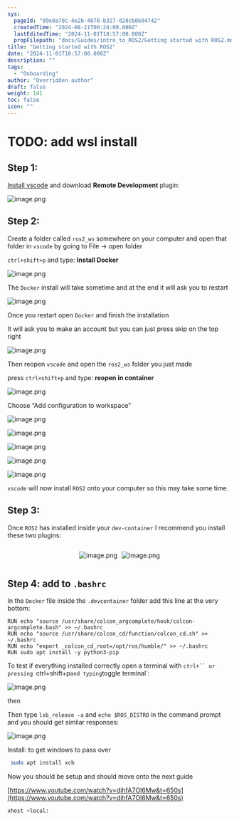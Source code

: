 ```yaml
---
sys:
  pageId: "89e0a78c-4e2b-4070-b327-d28cb0694742"
  createdTime: "2024-08-21T00:24:00.000Z"
  lastEditedTime: "2024-11-01T18:57:00.000Z"
  propFilepath: "docs/Guides/intro_to_ROS2/Getting started with ROS2.md"
title: "Getting started with ROS2"
date: "2024-11-01T18:57:00.000Z"
description: ""
tags:
  - "Onboarding"
author: "Overridden author"
draft: false
weight: 141
toc: false
icon: ""
---
```


# TODO: add wsl install

## Step 1:

[Install vscode](https://code.visualstudio.com/download) and download **Remote Development** plugin:

![image.png](https://prod-files-secure.s3.us-west-2.amazonaws.com/d518164a-d88e-44d1-a4ee-3adb3bd8bce0/efb52993-1881-4a40-b95e-6f020334f022/image.png?X-Amz-Algorithm=AWS4-HMAC-SHA256&X-Amz-Content-Sha256=UNSIGNED-PAYLOAD&X-Amz-Credential=ASIAZI2LB466QWIPAFE4%2F20250330%2Fus-west-2%2Fs3%2Faws4_request&X-Amz-Date=20250330T180941Z&X-Amz-Expires=3600&X-Amz-Security-Token=IQoJb3JpZ2luX2VjECkaCXVzLXdlc3QtMiJIMEYCIQD82yBqbxEF8kCqxWPUKqWdyAEggagVYZHt3yXuR7UOoQIhAKWOSbDeJjjpR0AkqhfGApPvbtDoC92krUoXkQEDEcVfKogECJL%2F%2F%2F%2F%2F%2F%2F%2F%2F%2FwEQABoMNjM3NDIzMTgzODA1IgzoyyDXRwOU08li0U8q3APvg0aB8IZTk564xJP1EZRBYGVy1htRbqA0t4565ONJe%2B8wxrQkZ%2B6fWaFALtAFencEtQw%2BAT2cX8h038j1zjCuippbrO1wZthH7W2e6uO7gP3WCRnivnXpQKtmEalOrUGRxuh198zU0Y9e6k2TeLbJpr4q5YjeMlwWf2VpmBwggCmGFeX2VoFb%2FLyRYU0XKjH7j99ez00DNenZBO0de9zMXigp1jfbhqbCP9D4t12wmYAd3SNEF6zt5YpeVmgribAKPUHtatsYg6AFy7YerTOk7%2FuRqnPJSG%2BwhUfBcXSC9WrCWMJYns3ILNb3cUc46GBEm8C41i3zw1%2FvLaeR8BCke6bFQ%2FTI1IqapWMi83EyOBs43Sx4%2FVs5BH43zFjN0Fysr7KChYUQximiFDQY25Rp7aJwv8BvpD3mgX4brQS%2B8UBijlqE28Ad%2FbaHTRbzxzNm4c23vm2HRXc5%2FPtZJSgqTE7zk7lKNxXzFp14tTqB43rr1mqECV4cB9yQcjn5nLJBFo2KkSxO0nnSum9mLulYumdnp%2B6P%2Fxo3yj%2BxEI1ivcS63DOxZvfrUzMua3O9H3lPxBgb8bg7cFXAJevnywUdLCEXskOyNP1pKhCXJADnLxnMuYVpeNUlducVDjDg7aW%2FBjqkAV9EaBUUuvjiqj2gulPK8ivONVOt8T%2BjnsIpAon%2B0cKqkFlKQe4LYsEDiiaFecnHThxafzhEt2OclxlywykXNmfvRxXPM2wcC9y7WoaYG7QT4KUVu88uRlElovXrPwIKhqRKZYAjYWzviyHdW88kXgWRXnvX2HFLnjnf78BAMZPANEd2UIhMN1sbGjXGfj%2BVPgXJbXuYeHT7edljZqovbPkdUDc9&X-Amz-Signature=f2c4939f2364adf08f628996b438efe63e8ef0b4730460556276f5da8d280cda&X-Amz-SignedHeaders=host&x-id=GetObject)

## Step 2:

Create a folder called `ros2_ws` somewhere on your computer and open that folder in `vscode` by going to File → open folder 

`ctrl+shift+p` and type: **Install Docker**

![image.png](https://prod-files-secure.s3.us-west-2.amazonaws.com/d518164a-d88e-44d1-a4ee-3adb3bd8bce0/2269dc0e-1cd5-47ff-bceb-c04ad9b2eab0/image.png?X-Amz-Algorithm=AWS4-HMAC-SHA256&X-Amz-Content-Sha256=UNSIGNED-PAYLOAD&X-Amz-Credential=ASIAZI2LB466QWIPAFE4%2F20250330%2Fus-west-2%2Fs3%2Faws4_request&X-Amz-Date=20250330T180941Z&X-Amz-Expires=3600&X-Amz-Security-Token=IQoJb3JpZ2luX2VjECkaCXVzLXdlc3QtMiJIMEYCIQD82yBqbxEF8kCqxWPUKqWdyAEggagVYZHt3yXuR7UOoQIhAKWOSbDeJjjpR0AkqhfGApPvbtDoC92krUoXkQEDEcVfKogECJL%2F%2F%2F%2F%2F%2F%2F%2F%2F%2FwEQABoMNjM3NDIzMTgzODA1IgzoyyDXRwOU08li0U8q3APvg0aB8IZTk564xJP1EZRBYGVy1htRbqA0t4565ONJe%2B8wxrQkZ%2B6fWaFALtAFencEtQw%2BAT2cX8h038j1zjCuippbrO1wZthH7W2e6uO7gP3WCRnivnXpQKtmEalOrUGRxuh198zU0Y9e6k2TeLbJpr4q5YjeMlwWf2VpmBwggCmGFeX2VoFb%2FLyRYU0XKjH7j99ez00DNenZBO0de9zMXigp1jfbhqbCP9D4t12wmYAd3SNEF6zt5YpeVmgribAKPUHtatsYg6AFy7YerTOk7%2FuRqnPJSG%2BwhUfBcXSC9WrCWMJYns3ILNb3cUc46GBEm8C41i3zw1%2FvLaeR8BCke6bFQ%2FTI1IqapWMi83EyOBs43Sx4%2FVs5BH43zFjN0Fysr7KChYUQximiFDQY25Rp7aJwv8BvpD3mgX4brQS%2B8UBijlqE28Ad%2FbaHTRbzxzNm4c23vm2HRXc5%2FPtZJSgqTE7zk7lKNxXzFp14tTqB43rr1mqECV4cB9yQcjn5nLJBFo2KkSxO0nnSum9mLulYumdnp%2B6P%2Fxo3yj%2BxEI1ivcS63DOxZvfrUzMua3O9H3lPxBgb8bg7cFXAJevnywUdLCEXskOyNP1pKhCXJADnLxnMuYVpeNUlducVDjDg7aW%2FBjqkAV9EaBUUuvjiqj2gulPK8ivONVOt8T%2BjnsIpAon%2B0cKqkFlKQe4LYsEDiiaFecnHThxafzhEt2OclxlywykXNmfvRxXPM2wcC9y7WoaYG7QT4KUVu88uRlElovXrPwIKhqRKZYAjYWzviyHdW88kXgWRXnvX2HFLnjnf78BAMZPANEd2UIhMN1sbGjXGfj%2BVPgXJbXuYeHT7edljZqovbPkdUDc9&X-Amz-Signature=0cd15d7d7544116b9103d3857f67e1b03d6efe5d9b546f9e9f5ef980bcc8fed7&X-Amz-SignedHeaders=host&x-id=GetObject)

The `Docker` install will take sometime and at the end it will ask you to restart

![image.png](https://prod-files-secure.s3.us-west-2.amazonaws.com/d518164a-d88e-44d1-a4ee-3adb3bd8bce0/ed233f78-be33-4b1f-b89c-9c346c0e961e/image.png?X-Amz-Algorithm=AWS4-HMAC-SHA256&X-Amz-Content-Sha256=UNSIGNED-PAYLOAD&X-Amz-Credential=ASIAZI2LB466QWIPAFE4%2F20250330%2Fus-west-2%2Fs3%2Faws4_request&X-Amz-Date=20250330T180941Z&X-Amz-Expires=3600&X-Amz-Security-Token=IQoJb3JpZ2luX2VjECkaCXVzLXdlc3QtMiJIMEYCIQD82yBqbxEF8kCqxWPUKqWdyAEggagVYZHt3yXuR7UOoQIhAKWOSbDeJjjpR0AkqhfGApPvbtDoC92krUoXkQEDEcVfKogECJL%2F%2F%2F%2F%2F%2F%2F%2F%2F%2FwEQABoMNjM3NDIzMTgzODA1IgzoyyDXRwOU08li0U8q3APvg0aB8IZTk564xJP1EZRBYGVy1htRbqA0t4565ONJe%2B8wxrQkZ%2B6fWaFALtAFencEtQw%2BAT2cX8h038j1zjCuippbrO1wZthH7W2e6uO7gP3WCRnivnXpQKtmEalOrUGRxuh198zU0Y9e6k2TeLbJpr4q5YjeMlwWf2VpmBwggCmGFeX2VoFb%2FLyRYU0XKjH7j99ez00DNenZBO0de9zMXigp1jfbhqbCP9D4t12wmYAd3SNEF6zt5YpeVmgribAKPUHtatsYg6AFy7YerTOk7%2FuRqnPJSG%2BwhUfBcXSC9WrCWMJYns3ILNb3cUc46GBEm8C41i3zw1%2FvLaeR8BCke6bFQ%2FTI1IqapWMi83EyOBs43Sx4%2FVs5BH43zFjN0Fysr7KChYUQximiFDQY25Rp7aJwv8BvpD3mgX4brQS%2B8UBijlqE28Ad%2FbaHTRbzxzNm4c23vm2HRXc5%2FPtZJSgqTE7zk7lKNxXzFp14tTqB43rr1mqECV4cB9yQcjn5nLJBFo2KkSxO0nnSum9mLulYumdnp%2B6P%2Fxo3yj%2BxEI1ivcS63DOxZvfrUzMua3O9H3lPxBgb8bg7cFXAJevnywUdLCEXskOyNP1pKhCXJADnLxnMuYVpeNUlducVDjDg7aW%2FBjqkAV9EaBUUuvjiqj2gulPK8ivONVOt8T%2BjnsIpAon%2B0cKqkFlKQe4LYsEDiiaFecnHThxafzhEt2OclxlywykXNmfvRxXPM2wcC9y7WoaYG7QT4KUVu88uRlElovXrPwIKhqRKZYAjYWzviyHdW88kXgWRXnvX2HFLnjnf78BAMZPANEd2UIhMN1sbGjXGfj%2BVPgXJbXuYeHT7edljZqovbPkdUDc9&X-Amz-Signature=82ba109a04bac07b7f78dd608444d02ef9c7c135d86d6ec2eb9329a945efe402&X-Amz-SignedHeaders=host&x-id=GetObject)

Once you restart open `Docker` and finish the installation

It will ask you to make an account but you can just press skip on the top right

![image.png](https://prod-files-secure.s3.us-west-2.amazonaws.com/d518164a-d88e-44d1-a4ee-3adb3bd8bce0/21010ad9-1659-4fd9-9f59-9932a09b2a3d/image.png?X-Amz-Algorithm=AWS4-HMAC-SHA256&X-Amz-Content-Sha256=UNSIGNED-PAYLOAD&X-Amz-Credential=ASIAZI2LB466QWIPAFE4%2F20250330%2Fus-west-2%2Fs3%2Faws4_request&X-Amz-Date=20250330T180941Z&X-Amz-Expires=3600&X-Amz-Security-Token=IQoJb3JpZ2luX2VjECkaCXVzLXdlc3QtMiJIMEYCIQD82yBqbxEF8kCqxWPUKqWdyAEggagVYZHt3yXuR7UOoQIhAKWOSbDeJjjpR0AkqhfGApPvbtDoC92krUoXkQEDEcVfKogECJL%2F%2F%2F%2F%2F%2F%2F%2F%2F%2FwEQABoMNjM3NDIzMTgzODA1IgzoyyDXRwOU08li0U8q3APvg0aB8IZTk564xJP1EZRBYGVy1htRbqA0t4565ONJe%2B8wxrQkZ%2B6fWaFALtAFencEtQw%2BAT2cX8h038j1zjCuippbrO1wZthH7W2e6uO7gP3WCRnivnXpQKtmEalOrUGRxuh198zU0Y9e6k2TeLbJpr4q5YjeMlwWf2VpmBwggCmGFeX2VoFb%2FLyRYU0XKjH7j99ez00DNenZBO0de9zMXigp1jfbhqbCP9D4t12wmYAd3SNEF6zt5YpeVmgribAKPUHtatsYg6AFy7YerTOk7%2FuRqnPJSG%2BwhUfBcXSC9WrCWMJYns3ILNb3cUc46GBEm8C41i3zw1%2FvLaeR8BCke6bFQ%2FTI1IqapWMi83EyOBs43Sx4%2FVs5BH43zFjN0Fysr7KChYUQximiFDQY25Rp7aJwv8BvpD3mgX4brQS%2B8UBijlqE28Ad%2FbaHTRbzxzNm4c23vm2HRXc5%2FPtZJSgqTE7zk7lKNxXzFp14tTqB43rr1mqECV4cB9yQcjn5nLJBFo2KkSxO0nnSum9mLulYumdnp%2B6P%2Fxo3yj%2BxEI1ivcS63DOxZvfrUzMua3O9H3lPxBgb8bg7cFXAJevnywUdLCEXskOyNP1pKhCXJADnLxnMuYVpeNUlducVDjDg7aW%2FBjqkAV9EaBUUuvjiqj2gulPK8ivONVOt8T%2BjnsIpAon%2B0cKqkFlKQe4LYsEDiiaFecnHThxafzhEt2OclxlywykXNmfvRxXPM2wcC9y7WoaYG7QT4KUVu88uRlElovXrPwIKhqRKZYAjYWzviyHdW88kXgWRXnvX2HFLnjnf78BAMZPANEd2UIhMN1sbGjXGfj%2BVPgXJbXuYeHT7edljZqovbPkdUDc9&X-Amz-Signature=344cfcbe42ff718d19897d93916a7b9df7f9bf1c38d4f976c587e3c6e2b456a8&X-Amz-SignedHeaders=host&x-id=GetObject)

Then reopen `vscode` and open the `ros2_ws` folder you just made

press `ctrl+shift+p` and type: **reopen in container**

![image.png](https://prod-files-secure.s3.us-west-2.amazonaws.com/d518164a-d88e-44d1-a4ee-3adb3bd8bce0/4e93b8c2-41ad-488c-8095-c74205196118/image.png?X-Amz-Algorithm=AWS4-HMAC-SHA256&X-Amz-Content-Sha256=UNSIGNED-PAYLOAD&X-Amz-Credential=ASIAZI2LB466QWIPAFE4%2F20250330%2Fus-west-2%2Fs3%2Faws4_request&X-Amz-Date=20250330T180941Z&X-Amz-Expires=3600&X-Amz-Security-Token=IQoJb3JpZ2luX2VjECkaCXVzLXdlc3QtMiJIMEYCIQD82yBqbxEF8kCqxWPUKqWdyAEggagVYZHt3yXuR7UOoQIhAKWOSbDeJjjpR0AkqhfGApPvbtDoC92krUoXkQEDEcVfKogECJL%2F%2F%2F%2F%2F%2F%2F%2F%2F%2FwEQABoMNjM3NDIzMTgzODA1IgzoyyDXRwOU08li0U8q3APvg0aB8IZTk564xJP1EZRBYGVy1htRbqA0t4565ONJe%2B8wxrQkZ%2B6fWaFALtAFencEtQw%2BAT2cX8h038j1zjCuippbrO1wZthH7W2e6uO7gP3WCRnivnXpQKtmEalOrUGRxuh198zU0Y9e6k2TeLbJpr4q5YjeMlwWf2VpmBwggCmGFeX2VoFb%2FLyRYU0XKjH7j99ez00DNenZBO0de9zMXigp1jfbhqbCP9D4t12wmYAd3SNEF6zt5YpeVmgribAKPUHtatsYg6AFy7YerTOk7%2FuRqnPJSG%2BwhUfBcXSC9WrCWMJYns3ILNb3cUc46GBEm8C41i3zw1%2FvLaeR8BCke6bFQ%2FTI1IqapWMi83EyOBs43Sx4%2FVs5BH43zFjN0Fysr7KChYUQximiFDQY25Rp7aJwv8BvpD3mgX4brQS%2B8UBijlqE28Ad%2FbaHTRbzxzNm4c23vm2HRXc5%2FPtZJSgqTE7zk7lKNxXzFp14tTqB43rr1mqECV4cB9yQcjn5nLJBFo2KkSxO0nnSum9mLulYumdnp%2B6P%2Fxo3yj%2BxEI1ivcS63DOxZvfrUzMua3O9H3lPxBgb8bg7cFXAJevnywUdLCEXskOyNP1pKhCXJADnLxnMuYVpeNUlducVDjDg7aW%2FBjqkAV9EaBUUuvjiqj2gulPK8ivONVOt8T%2BjnsIpAon%2B0cKqkFlKQe4LYsEDiiaFecnHThxafzhEt2OclxlywykXNmfvRxXPM2wcC9y7WoaYG7QT4KUVu88uRlElovXrPwIKhqRKZYAjYWzviyHdW88kXgWRXnvX2HFLnjnf78BAMZPANEd2UIhMN1sbGjXGfj%2BVPgXJbXuYeHT7edljZqovbPkdUDc9&X-Amz-Signature=247e8ff89a76bbe99a0773ea479aefce2e353a68ca2dbcd34fb4e60686b4fd28&X-Amz-SignedHeaders=host&x-id=GetObject)

Choose “Add configuration to workspace”

![image.png](https://prod-files-secure.s3.us-west-2.amazonaws.com/d518164a-d88e-44d1-a4ee-3adb3bd8bce0/9560b282-5060-4989-ba37-97e7b2c22476/image.png?X-Amz-Algorithm=AWS4-HMAC-SHA256&X-Amz-Content-Sha256=UNSIGNED-PAYLOAD&X-Amz-Credential=ASIAZI2LB466QWIPAFE4%2F20250330%2Fus-west-2%2Fs3%2Faws4_request&X-Amz-Date=20250330T180941Z&X-Amz-Expires=3600&X-Amz-Security-Token=IQoJb3JpZ2luX2VjECkaCXVzLXdlc3QtMiJIMEYCIQD82yBqbxEF8kCqxWPUKqWdyAEggagVYZHt3yXuR7UOoQIhAKWOSbDeJjjpR0AkqhfGApPvbtDoC92krUoXkQEDEcVfKogECJL%2F%2F%2F%2F%2F%2F%2F%2F%2F%2FwEQABoMNjM3NDIzMTgzODA1IgzoyyDXRwOU08li0U8q3APvg0aB8IZTk564xJP1EZRBYGVy1htRbqA0t4565ONJe%2B8wxrQkZ%2B6fWaFALtAFencEtQw%2BAT2cX8h038j1zjCuippbrO1wZthH7W2e6uO7gP3WCRnivnXpQKtmEalOrUGRxuh198zU0Y9e6k2TeLbJpr4q5YjeMlwWf2VpmBwggCmGFeX2VoFb%2FLyRYU0XKjH7j99ez00DNenZBO0de9zMXigp1jfbhqbCP9D4t12wmYAd3SNEF6zt5YpeVmgribAKPUHtatsYg6AFy7YerTOk7%2FuRqnPJSG%2BwhUfBcXSC9WrCWMJYns3ILNb3cUc46GBEm8C41i3zw1%2FvLaeR8BCke6bFQ%2FTI1IqapWMi83EyOBs43Sx4%2FVs5BH43zFjN0Fysr7KChYUQximiFDQY25Rp7aJwv8BvpD3mgX4brQS%2B8UBijlqE28Ad%2FbaHTRbzxzNm4c23vm2HRXc5%2FPtZJSgqTE7zk7lKNxXzFp14tTqB43rr1mqECV4cB9yQcjn5nLJBFo2KkSxO0nnSum9mLulYumdnp%2B6P%2Fxo3yj%2BxEI1ivcS63DOxZvfrUzMua3O9H3lPxBgb8bg7cFXAJevnywUdLCEXskOyNP1pKhCXJADnLxnMuYVpeNUlducVDjDg7aW%2FBjqkAV9EaBUUuvjiqj2gulPK8ivONVOt8T%2BjnsIpAon%2B0cKqkFlKQe4LYsEDiiaFecnHThxafzhEt2OclxlywykXNmfvRxXPM2wcC9y7WoaYG7QT4KUVu88uRlElovXrPwIKhqRKZYAjYWzviyHdW88kXgWRXnvX2HFLnjnf78BAMZPANEd2UIhMN1sbGjXGfj%2BVPgXJbXuYeHT7edljZqovbPkdUDc9&X-Amz-Signature=1e6c20ce9ad6b72ce9a7d8133cd3d946c02ac3d132dccbc51bdf2d7fbd6e45be&X-Amz-SignedHeaders=host&x-id=GetObject)

![image.png](https://prod-files-secure.s3.us-west-2.amazonaws.com/d518164a-d88e-44d1-a4ee-3adb3bd8bce0/2ee63f81-886b-48e8-a553-dc6e5eac99e4/image.png?X-Amz-Algorithm=AWS4-HMAC-SHA256&X-Amz-Content-Sha256=UNSIGNED-PAYLOAD&X-Amz-Credential=ASIAZI2LB466QWIPAFE4%2F20250330%2Fus-west-2%2Fs3%2Faws4_request&X-Amz-Date=20250330T180941Z&X-Amz-Expires=3600&X-Amz-Security-Token=IQoJb3JpZ2luX2VjECkaCXVzLXdlc3QtMiJIMEYCIQD82yBqbxEF8kCqxWPUKqWdyAEggagVYZHt3yXuR7UOoQIhAKWOSbDeJjjpR0AkqhfGApPvbtDoC92krUoXkQEDEcVfKogECJL%2F%2F%2F%2F%2F%2F%2F%2F%2F%2FwEQABoMNjM3NDIzMTgzODA1IgzoyyDXRwOU08li0U8q3APvg0aB8IZTk564xJP1EZRBYGVy1htRbqA0t4565ONJe%2B8wxrQkZ%2B6fWaFALtAFencEtQw%2BAT2cX8h038j1zjCuippbrO1wZthH7W2e6uO7gP3WCRnivnXpQKtmEalOrUGRxuh198zU0Y9e6k2TeLbJpr4q5YjeMlwWf2VpmBwggCmGFeX2VoFb%2FLyRYU0XKjH7j99ez00DNenZBO0de9zMXigp1jfbhqbCP9D4t12wmYAd3SNEF6zt5YpeVmgribAKPUHtatsYg6AFy7YerTOk7%2FuRqnPJSG%2BwhUfBcXSC9WrCWMJYns3ILNb3cUc46GBEm8C41i3zw1%2FvLaeR8BCke6bFQ%2FTI1IqapWMi83EyOBs43Sx4%2FVs5BH43zFjN0Fysr7KChYUQximiFDQY25Rp7aJwv8BvpD3mgX4brQS%2B8UBijlqE28Ad%2FbaHTRbzxzNm4c23vm2HRXc5%2FPtZJSgqTE7zk7lKNxXzFp14tTqB43rr1mqECV4cB9yQcjn5nLJBFo2KkSxO0nnSum9mLulYumdnp%2B6P%2Fxo3yj%2BxEI1ivcS63DOxZvfrUzMua3O9H3lPxBgb8bg7cFXAJevnywUdLCEXskOyNP1pKhCXJADnLxnMuYVpeNUlducVDjDg7aW%2FBjqkAV9EaBUUuvjiqj2gulPK8ivONVOt8T%2BjnsIpAon%2B0cKqkFlKQe4LYsEDiiaFecnHThxafzhEt2OclxlywykXNmfvRxXPM2wcC9y7WoaYG7QT4KUVu88uRlElovXrPwIKhqRKZYAjYWzviyHdW88kXgWRXnvX2HFLnjnf78BAMZPANEd2UIhMN1sbGjXGfj%2BVPgXJbXuYeHT7edljZqovbPkdUDc9&X-Amz-Signature=5c43ec7d3b2816540fbfd3702fb54f736c1cd5a63c2ac51ae8f7f3c2e97fb7a8&X-Amz-SignedHeaders=host&x-id=GetObject)

![image.png](https://prod-files-secure.s3.us-west-2.amazonaws.com/d518164a-d88e-44d1-a4ee-3adb3bd8bce0/ae1580b2-b048-407e-aed9-b584224a7a04/image.png?X-Amz-Algorithm=AWS4-HMAC-SHA256&X-Amz-Content-Sha256=UNSIGNED-PAYLOAD&X-Amz-Credential=ASIAZI2LB466QWIPAFE4%2F20250330%2Fus-west-2%2Fs3%2Faws4_request&X-Amz-Date=20250330T180941Z&X-Amz-Expires=3600&X-Amz-Security-Token=IQoJb3JpZ2luX2VjECkaCXVzLXdlc3QtMiJIMEYCIQD82yBqbxEF8kCqxWPUKqWdyAEggagVYZHt3yXuR7UOoQIhAKWOSbDeJjjpR0AkqhfGApPvbtDoC92krUoXkQEDEcVfKogECJL%2F%2F%2F%2F%2F%2F%2F%2F%2F%2FwEQABoMNjM3NDIzMTgzODA1IgzoyyDXRwOU08li0U8q3APvg0aB8IZTk564xJP1EZRBYGVy1htRbqA0t4565ONJe%2B8wxrQkZ%2B6fWaFALtAFencEtQw%2BAT2cX8h038j1zjCuippbrO1wZthH7W2e6uO7gP3WCRnivnXpQKtmEalOrUGRxuh198zU0Y9e6k2TeLbJpr4q5YjeMlwWf2VpmBwggCmGFeX2VoFb%2FLyRYU0XKjH7j99ez00DNenZBO0de9zMXigp1jfbhqbCP9D4t12wmYAd3SNEF6zt5YpeVmgribAKPUHtatsYg6AFy7YerTOk7%2FuRqnPJSG%2BwhUfBcXSC9WrCWMJYns3ILNb3cUc46GBEm8C41i3zw1%2FvLaeR8BCke6bFQ%2FTI1IqapWMi83EyOBs43Sx4%2FVs5BH43zFjN0Fysr7KChYUQximiFDQY25Rp7aJwv8BvpD3mgX4brQS%2B8UBijlqE28Ad%2FbaHTRbzxzNm4c23vm2HRXc5%2FPtZJSgqTE7zk7lKNxXzFp14tTqB43rr1mqECV4cB9yQcjn5nLJBFo2KkSxO0nnSum9mLulYumdnp%2B6P%2Fxo3yj%2BxEI1ivcS63DOxZvfrUzMua3O9H3lPxBgb8bg7cFXAJevnywUdLCEXskOyNP1pKhCXJADnLxnMuYVpeNUlducVDjDg7aW%2FBjqkAV9EaBUUuvjiqj2gulPK8ivONVOt8T%2BjnsIpAon%2B0cKqkFlKQe4LYsEDiiaFecnHThxafzhEt2OclxlywykXNmfvRxXPM2wcC9y7WoaYG7QT4KUVu88uRlElovXrPwIKhqRKZYAjYWzviyHdW88kXgWRXnvX2HFLnjnf78BAMZPANEd2UIhMN1sbGjXGfj%2BVPgXJbXuYeHT7edljZqovbPkdUDc9&X-Amz-Signature=c7aa11374f5e13c650835802d0c27553f3d57758a65e5f370c5dda3ad7b0d0aa&X-Amz-SignedHeaders=host&x-id=GetObject)

![image.png](https://prod-files-secure.s3.us-west-2.amazonaws.com/d518164a-d88e-44d1-a4ee-3adb3bd8bce0/53255b28-f75e-430f-b9e3-c0ac8577e42b/image.png?X-Amz-Algorithm=AWS4-HMAC-SHA256&X-Amz-Content-Sha256=UNSIGNED-PAYLOAD&X-Amz-Credential=ASIAZI2LB466QWIPAFE4%2F20250330%2Fus-west-2%2Fs3%2Faws4_request&X-Amz-Date=20250330T180941Z&X-Amz-Expires=3600&X-Amz-Security-Token=IQoJb3JpZ2luX2VjECkaCXVzLXdlc3QtMiJIMEYCIQD82yBqbxEF8kCqxWPUKqWdyAEggagVYZHt3yXuR7UOoQIhAKWOSbDeJjjpR0AkqhfGApPvbtDoC92krUoXkQEDEcVfKogECJL%2F%2F%2F%2F%2F%2F%2F%2F%2F%2FwEQABoMNjM3NDIzMTgzODA1IgzoyyDXRwOU08li0U8q3APvg0aB8IZTk564xJP1EZRBYGVy1htRbqA0t4565ONJe%2B8wxrQkZ%2B6fWaFALtAFencEtQw%2BAT2cX8h038j1zjCuippbrO1wZthH7W2e6uO7gP3WCRnivnXpQKtmEalOrUGRxuh198zU0Y9e6k2TeLbJpr4q5YjeMlwWf2VpmBwggCmGFeX2VoFb%2FLyRYU0XKjH7j99ez00DNenZBO0de9zMXigp1jfbhqbCP9D4t12wmYAd3SNEF6zt5YpeVmgribAKPUHtatsYg6AFy7YerTOk7%2FuRqnPJSG%2BwhUfBcXSC9WrCWMJYns3ILNb3cUc46GBEm8C41i3zw1%2FvLaeR8BCke6bFQ%2FTI1IqapWMi83EyOBs43Sx4%2FVs5BH43zFjN0Fysr7KChYUQximiFDQY25Rp7aJwv8BvpD3mgX4brQS%2B8UBijlqE28Ad%2FbaHTRbzxzNm4c23vm2HRXc5%2FPtZJSgqTE7zk7lKNxXzFp14tTqB43rr1mqECV4cB9yQcjn5nLJBFo2KkSxO0nnSum9mLulYumdnp%2B6P%2Fxo3yj%2BxEI1ivcS63DOxZvfrUzMua3O9H3lPxBgb8bg7cFXAJevnywUdLCEXskOyNP1pKhCXJADnLxnMuYVpeNUlducVDjDg7aW%2FBjqkAV9EaBUUuvjiqj2gulPK8ivONVOt8T%2BjnsIpAon%2B0cKqkFlKQe4LYsEDiiaFecnHThxafzhEt2OclxlywykXNmfvRxXPM2wcC9y7WoaYG7QT4KUVu88uRlElovXrPwIKhqRKZYAjYWzviyHdW88kXgWRXnvX2HFLnjnf78BAMZPANEd2UIhMN1sbGjXGfj%2BVPgXJbXuYeHT7edljZqovbPkdUDc9&X-Amz-Signature=7810d35fc405fd09a5cd8f737fee153370d75d2927f63d5cdd84504649410eb6&X-Amz-SignedHeaders=host&x-id=GetObject)

![image.png](https://prod-files-secure.s3.us-west-2.amazonaws.com/d518164a-d88e-44d1-a4ee-3adb3bd8bce0/7c562767-5af9-4ffb-97d1-327bcdf4ee00/image.png?X-Amz-Algorithm=AWS4-HMAC-SHA256&X-Amz-Content-Sha256=UNSIGNED-PAYLOAD&X-Amz-Credential=ASIAZI2LB466QWIPAFE4%2F20250330%2Fus-west-2%2Fs3%2Faws4_request&X-Amz-Date=20250330T180941Z&X-Amz-Expires=3600&X-Amz-Security-Token=IQoJb3JpZ2luX2VjECkaCXVzLXdlc3QtMiJIMEYCIQD82yBqbxEF8kCqxWPUKqWdyAEggagVYZHt3yXuR7UOoQIhAKWOSbDeJjjpR0AkqhfGApPvbtDoC92krUoXkQEDEcVfKogECJL%2F%2F%2F%2F%2F%2F%2F%2F%2F%2FwEQABoMNjM3NDIzMTgzODA1IgzoyyDXRwOU08li0U8q3APvg0aB8IZTk564xJP1EZRBYGVy1htRbqA0t4565ONJe%2B8wxrQkZ%2B6fWaFALtAFencEtQw%2BAT2cX8h038j1zjCuippbrO1wZthH7W2e6uO7gP3WCRnivnXpQKtmEalOrUGRxuh198zU0Y9e6k2TeLbJpr4q5YjeMlwWf2VpmBwggCmGFeX2VoFb%2FLyRYU0XKjH7j99ez00DNenZBO0de9zMXigp1jfbhqbCP9D4t12wmYAd3SNEF6zt5YpeVmgribAKPUHtatsYg6AFy7YerTOk7%2FuRqnPJSG%2BwhUfBcXSC9WrCWMJYns3ILNb3cUc46GBEm8C41i3zw1%2FvLaeR8BCke6bFQ%2FTI1IqapWMi83EyOBs43Sx4%2FVs5BH43zFjN0Fysr7KChYUQximiFDQY25Rp7aJwv8BvpD3mgX4brQS%2B8UBijlqE28Ad%2FbaHTRbzxzNm4c23vm2HRXc5%2FPtZJSgqTE7zk7lKNxXzFp14tTqB43rr1mqECV4cB9yQcjn5nLJBFo2KkSxO0nnSum9mLulYumdnp%2B6P%2Fxo3yj%2BxEI1ivcS63DOxZvfrUzMua3O9H3lPxBgb8bg7cFXAJevnywUdLCEXskOyNP1pKhCXJADnLxnMuYVpeNUlducVDjDg7aW%2FBjqkAV9EaBUUuvjiqj2gulPK8ivONVOt8T%2BjnsIpAon%2B0cKqkFlKQe4LYsEDiiaFecnHThxafzhEt2OclxlywykXNmfvRxXPM2wcC9y7WoaYG7QT4KUVu88uRlElovXrPwIKhqRKZYAjYWzviyHdW88kXgWRXnvX2HFLnjnf78BAMZPANEd2UIhMN1sbGjXGfj%2BVPgXJbXuYeHT7edljZqovbPkdUDc9&X-Amz-Signature=22e8889a0e825454585083186431f390b53cd2207de8b6afc1a9544e38db6d24&X-Amz-SignedHeaders=host&x-id=GetObject)

`vscode` will now install `ROS2` onto your computer so this may take some time.

## Step 3:

Once `ROS2` has installed inside your `dev-container` I recommend you install these two plugins:

<div style="display: flex;flex-direction: row; column-gap:10px; max-width: 630px;justify-content: center;">
<div>

![image.png](https://prod-files-secure.s3.us-west-2.amazonaws.com/d518164a-d88e-44d1-a4ee-3adb3bd8bce0/3fc3d550-5a54-4ba1-ba6b-faa01cdb7369/image.png?X-Amz-Algorithm=AWS4-HMAC-SHA256&X-Amz-Content-Sha256=UNSIGNED-PAYLOAD&X-Amz-Credential=ASIAZI2LB4665CAQZIDK%2F20250330%2Fus-west-2%2Fs3%2Faws4_request&X-Amz-Date=20250330T180942Z&X-Amz-Expires=3600&X-Amz-Security-Token=IQoJb3JpZ2luX2VjECkaCXVzLXdlc3QtMiJHMEUCIQD4pXYfb%2FaU9fTYPR7P8BHmbuchaGFcQ%2BCUr0EWJuOehwIgflIFK7OsuLdh8Yis7QY5w8Ora9mteZKL5MU5pMFIxCQqiAQIkv%2F%2F%2F%2F%2F%2F%2F%2F%2F%2FARAAGgw2Mzc0MjMxODM4MDUiDIfxvvRGGGenYs4cwyrcA9ZeTEIsYKOY8l4G76JLepQ%2B6Z%2Fe65M0DrkBXpGaEC5OR6eBmQxXV92fFzEJT6nDpEoV09oIE%2F%2B3wkHa%2BMHpAu0OtoQMTQxFUFmuBrYVUjuqpmyCG%2F0PSaxat4G%2BWoKnxZl6CLrtgKDNBPsD1%2Fc4bCsYlqtZBrUzNy1k30934EU8eiHPOktYm7l4MVQ8A1RIhrArTbmYna5DXq8MGwtD0x7QNCpPXQMAl1Owr0rwvbyej%2BliqAtHV3UHX4%2BmgUYlFhVJZaN%2FL7yt1hRyNIMall3Qr4DODwR%2B5CBpku62j4oHsy4g6tGIvhdgbvTPjkUqGFTHDfCC5w4udzTbK5G7gsWPs5dJ8OaBEHjyAtMKcmse2%2FWdhKaOqhgs5jDepl50tR2GsTMP3i%2BGwlRSU1jYErz9qLFtdo2epUOOLW5WndtyWTOQpGofzF2sjdvZXfbiEfSeYsJTx%2FbPWW2xZY05jxxtsLDwPSImoy42bOq%2Bop5SGxll%2FwO%2BpW7XvovsZKaea0M8RCz9pB5qgvFNfMcr5PBVQIDp5NnCUiuMBe%2BUnhAtryEYm%2F8e8FmSmu9maBUOTsXm6QuNb4BHa6Lia3aV4GEkPQoPRDldAZcrPuHrB7O%2BSkRNU8luSXF7DMmhMKHupb8GOqUB37NNUpyZgfQmmd8s5CpFSq5RVmhZ4npJP9%2B92fvh%2Bip6omnYSIppItUmPmsFNVyJzc3PmJ%2B%2BBJydvJcQOiaIv1qCiXcQznBp4pQJJgUU4WFRPP8Uz8aaaQFqnrZmFsvj60spyqq5qkesWN%2BIqw1A%2FfT6e7eQzQFwX39PO9yg%2Fv8CKDAgb8NYDBnTIJnPMKvI8Dlji6Alwx4IZp8pgY2bY0viQdqn&X-Amz-Signature=893da0a3828252e0d118c94b617f4330a027c5cff150024239756bb1dd3d2560&X-Amz-SignedHeaders=host&x-id=GetObject)

</div>
<div>

![image.png](https://prod-files-secure.s3.us-west-2.amazonaws.com/d518164a-d88e-44d1-a4ee-3adb3bd8bce0/d994cc66-13c2-4093-a5a3-f84cf4601a82/image.png?X-Amz-Algorithm=AWS4-HMAC-SHA256&X-Amz-Content-Sha256=UNSIGNED-PAYLOAD&X-Amz-Credential=ASIAZI2LB466T7BMYWSI%2F20250330%2Fus-west-2%2Fs3%2Faws4_request&X-Amz-Date=20250330T180943Z&X-Amz-Expires=3600&X-Amz-Security-Token=IQoJb3JpZ2luX2VjECkaCXVzLXdlc3QtMiJHMEUCIQDKcPeemuO%2Fxgtf89GbV4HRXdZx1taVfgYz7WYos8xgjwIgG0Dv2ArVQwFc5LfImwqkMMcXnKbblzHG%2FA9SSEdkJdAqiAQIkv%2F%2F%2F%2F%2F%2F%2F%2F%2F%2FARAAGgw2Mzc0MjMxODM4MDUiDDVEnESKlaROSOHaQircA1vsfM48a8gyKhPZFsfgAUEb8MPhVN6CogvVPt8n7%2BufYGEgr4Wcq9kKpEJfhGybWRolcVG7gj8HZIbY%2BAZPGS9FSxLz8wWi5N%2FbH8YPR0B9VlYFTGNwxPtvO9GNHThFoguIPDgrC5g9tCBZe8CThbDhbMZbes1Ng1CjCLFqVzsnYhlnXOopTm3Mor1ak6a9XQkbhiUrVL9DSn9LLwVZJepStoK1fl%2BACO6AyRE4pixgDDiDY3v03YnHrfRFlo5d0cHaN7T5QAo4WOFhtT%2B%2FEB9Fh6hh602TKIkoQXfwGpRN%2BhFEwo8SKX4yuqfXTUer7qYuDDPlQu35z1sIjMsJNXFkkWOmn5HmeGhojpUeHll5qUUF4C3AeNumnSFNcMeQaAdBI58OH7xMIaZeDO6ySzxyIDT586vduD337KZTb%2F12BOVNUL9BxRpU6wqFYoQoXKQUHHFndQ8ZSK11bAszMnoBaGG7uS0uKmll6jBABgR%2FSMQZHaBmzef%2BLoGxxCRpSNGkuZPixiyguy894YuDJH7CyC3H4I%2FVpSdCrZD%2BobKxMiw%2B%2BGK5IRg2DmkHiDecMNpgKmD7YBwP%2FlgzQf2%2BgE4qd8MvhLGgUdiOiieTGdpBkNuBpGJlqlH9z4QoMOvtpb8GOqUB6%2Fud%2FvrgzYtziJymq7AJZYYZEEIlIK6ixuc15tRPDXT7%2F%2BewSZX%2FxdtMkO8JoWkBT3JkePBZshIsM3nd5Pm5xKalLOwrLOfru4YOjFCord1nDU%2F%2BiyvVLgJxeuSDT%2BOxEZj1FAHe657xrqAsn2ol%2BRcnkOSp3Ylwhiocr7VTroq33HT91r5CScLaPA0%2BrutHXh%2FNQfq8ZSJAUfKegDPg%2FtAgtvOD&X-Amz-Signature=ba7def404026f441b12ad49d646e65135cfa8929451d3ea7372afa17daab4c25&X-Amz-SignedHeaders=host&x-id=GetObject)

</div>
</div>

## Step 4: add to `.bashrc`

In the `Docker` file inside the `.devcontainer` folder add this line at the very bottom: 

```docker
RUN echo "source /usr/share/colcon_argcomplete/hook/colcon-argcomplete.bash" >> ~/.bashrc
RUN echo "source /usr/share/colcon_cd/function/colcon_cd.sh" >> ~/.bashrc
RUN echo "export _colcon_cd_root=/opt/ros/humble/" >> ~/.bashrc
RUN sudo apt install -y python3-pip 
```

To test if everything installed correctly open a terminal with `ctrl+`` or pressing `ctrl+shift+p` and typing `toggle terminal`:

![image.png](https://prod-files-secure.s3.us-west-2.amazonaws.com/d518164a-d88e-44d1-a4ee-3adb3bd8bce0/6a4943d8-b04e-4c02-9a58-775f3384d1a5/image.png?X-Amz-Algorithm=AWS4-HMAC-SHA256&X-Amz-Content-Sha256=UNSIGNED-PAYLOAD&X-Amz-Credential=ASIAZI2LB466QWIPAFE4%2F20250330%2Fus-west-2%2Fs3%2Faws4_request&X-Amz-Date=20250330T180941Z&X-Amz-Expires=3600&X-Amz-Security-Token=IQoJb3JpZ2luX2VjECkaCXVzLXdlc3QtMiJIMEYCIQD82yBqbxEF8kCqxWPUKqWdyAEggagVYZHt3yXuR7UOoQIhAKWOSbDeJjjpR0AkqhfGApPvbtDoC92krUoXkQEDEcVfKogECJL%2F%2F%2F%2F%2F%2F%2F%2F%2F%2FwEQABoMNjM3NDIzMTgzODA1IgzoyyDXRwOU08li0U8q3APvg0aB8IZTk564xJP1EZRBYGVy1htRbqA0t4565ONJe%2B8wxrQkZ%2B6fWaFALtAFencEtQw%2BAT2cX8h038j1zjCuippbrO1wZthH7W2e6uO7gP3WCRnivnXpQKtmEalOrUGRxuh198zU0Y9e6k2TeLbJpr4q5YjeMlwWf2VpmBwggCmGFeX2VoFb%2FLyRYU0XKjH7j99ez00DNenZBO0de9zMXigp1jfbhqbCP9D4t12wmYAd3SNEF6zt5YpeVmgribAKPUHtatsYg6AFy7YerTOk7%2FuRqnPJSG%2BwhUfBcXSC9WrCWMJYns3ILNb3cUc46GBEm8C41i3zw1%2FvLaeR8BCke6bFQ%2FTI1IqapWMi83EyOBs43Sx4%2FVs5BH43zFjN0Fysr7KChYUQximiFDQY25Rp7aJwv8BvpD3mgX4brQS%2B8UBijlqE28Ad%2FbaHTRbzxzNm4c23vm2HRXc5%2FPtZJSgqTE7zk7lKNxXzFp14tTqB43rr1mqECV4cB9yQcjn5nLJBFo2KkSxO0nnSum9mLulYumdnp%2B6P%2Fxo3yj%2BxEI1ivcS63DOxZvfrUzMua3O9H3lPxBgb8bg7cFXAJevnywUdLCEXskOyNP1pKhCXJADnLxnMuYVpeNUlducVDjDg7aW%2FBjqkAV9EaBUUuvjiqj2gulPK8ivONVOt8T%2BjnsIpAon%2B0cKqkFlKQe4LYsEDiiaFecnHThxafzhEt2OclxlywykXNmfvRxXPM2wcC9y7WoaYG7QT4KUVu88uRlElovXrPwIKhqRKZYAjYWzviyHdW88kXgWRXnvX2HFLnjnf78BAMZPANEd2UIhMN1sbGjXGfj%2BVPgXJbXuYeHT7edljZqovbPkdUDc9&X-Amz-Signature=38251bc42f519790bc7fd44ead850e09ed5fc50518bdd28d07d671f19a1b75ed&X-Amz-SignedHeaders=host&x-id=GetObject)

then 

Then type `lsb_release -a` and `echo $ROS_DISTRO` in the command prompt and you should get similar responses:

![image.png](https://prod-files-secure.s3.us-west-2.amazonaws.com/d518164a-d88e-44d1-a4ee-3adb3bd8bce0/3e635dec-a805-4e85-8b9e-d000e5b71a4e/image.png?X-Amz-Algorithm=AWS4-HMAC-SHA256&X-Amz-Content-Sha256=UNSIGNED-PAYLOAD&X-Amz-Credential=ASIAZI2LB466QWIPAFE4%2F20250330%2Fus-west-2%2Fs3%2Faws4_request&X-Amz-Date=20250330T180941Z&X-Amz-Expires=3600&X-Amz-Security-Token=IQoJb3JpZ2luX2VjECkaCXVzLXdlc3QtMiJIMEYCIQD82yBqbxEF8kCqxWPUKqWdyAEggagVYZHt3yXuR7UOoQIhAKWOSbDeJjjpR0AkqhfGApPvbtDoC92krUoXkQEDEcVfKogECJL%2F%2F%2F%2F%2F%2F%2F%2F%2F%2FwEQABoMNjM3NDIzMTgzODA1IgzoyyDXRwOU08li0U8q3APvg0aB8IZTk564xJP1EZRBYGVy1htRbqA0t4565ONJe%2B8wxrQkZ%2B6fWaFALtAFencEtQw%2BAT2cX8h038j1zjCuippbrO1wZthH7W2e6uO7gP3WCRnivnXpQKtmEalOrUGRxuh198zU0Y9e6k2TeLbJpr4q5YjeMlwWf2VpmBwggCmGFeX2VoFb%2FLyRYU0XKjH7j99ez00DNenZBO0de9zMXigp1jfbhqbCP9D4t12wmYAd3SNEF6zt5YpeVmgribAKPUHtatsYg6AFy7YerTOk7%2FuRqnPJSG%2BwhUfBcXSC9WrCWMJYns3ILNb3cUc46GBEm8C41i3zw1%2FvLaeR8BCke6bFQ%2FTI1IqapWMi83EyOBs43Sx4%2FVs5BH43zFjN0Fysr7KChYUQximiFDQY25Rp7aJwv8BvpD3mgX4brQS%2B8UBijlqE28Ad%2FbaHTRbzxzNm4c23vm2HRXc5%2FPtZJSgqTE7zk7lKNxXzFp14tTqB43rr1mqECV4cB9yQcjn5nLJBFo2KkSxO0nnSum9mLulYumdnp%2B6P%2Fxo3yj%2BxEI1ivcS63DOxZvfrUzMua3O9H3lPxBgb8bg7cFXAJevnywUdLCEXskOyNP1pKhCXJADnLxnMuYVpeNUlducVDjDg7aW%2FBjqkAV9EaBUUuvjiqj2gulPK8ivONVOt8T%2BjnsIpAon%2B0cKqkFlKQe4LYsEDiiaFecnHThxafzhEt2OclxlywykXNmfvRxXPM2wcC9y7WoaYG7QT4KUVu88uRlElovXrPwIKhqRKZYAjYWzviyHdW88kXgWRXnvX2HFLnjnf78BAMZPANEd2UIhMN1sbGjXGfj%2BVPgXJbXuYeHT7edljZqovbPkdUDc9&X-Amz-Signature=37a3bdf7df0dfcd5d075f23034f73fd8db5e55099e5a8bfe3b94c45dbbd3f768&X-Amz-SignedHeaders=host&x-id=GetObject)

Install:  to get windows to pass over

```bash
 sudo apt install xcb
```

Now you should be setup and should move onto the next guide 

[https://www.youtube.com/watch?v=dihfA7Ol6Mw&t=650s](https://www.youtube.com/watch?v=dihfA7Ol6Mw&t=650s)

```python
xhost +local:
```
